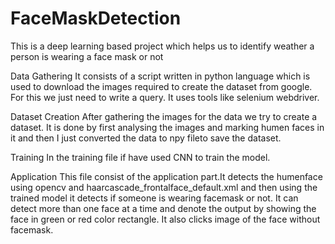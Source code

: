 # FaceMaskDetection
This is a deep learning based project which helps us to identify weather a person is wearing a face mask or not

Data Gathering
It consists of a script written in python language which is used to download the images required to create the dataset from google.
For this we just need to write a query. It uses tools like selenium webdriver.

Dataset Creation
After gathering the images for the data we try to create a dataset. It is done by first analysing the images and marking humen faces
in it and then I just converted the data to npy fileto save the dataset.

Training 
In the training file if have used CNN to train the model.

Application 
This file consist of the application part.It detects the humenface using opencv and haarcascade_frontalface_default.xml and then using
the trained model it detects if someone is wearing facemask or not. It can detect more than one face at a time and denote the output by 
showing the face in green or red color rectangle. It also clicks image of the face without facemask. 
